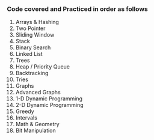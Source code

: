 ### Code covered and Practiced in order as follows

<ol>
    <li>Arrays & Hashing</li>
    <li>Two Pointer</li>
    <li>Sliding Window</li>
    <li>Stack</li>
    <li>Binary Search</li>
    <li>Linked List</li>
    <li>Trees</li>
    <li>Heap / Priority Queue</li>
    <li>Backtracking</li>
    <li>Tries</li>
    <li>Graphs</li>
    <li>Advanced Graphs</li>
    <li>1-D Dynamic Programming</li>
    <li>2-D Dynamic Programming</li>
    <li>Greedy</li>
    <li>Intervals</li>
    <li>Math & Geometry</li>
    <li>Bit Manipulation</li>
</ol>
